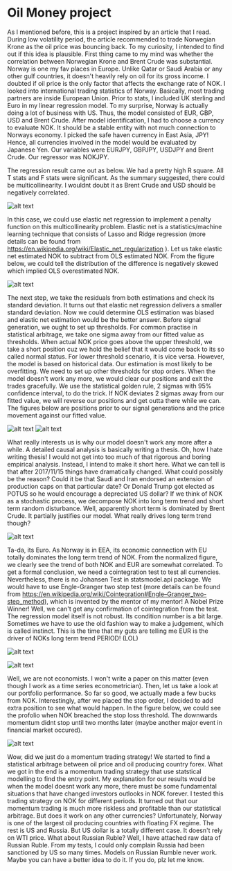# Oil Money project

As I mentioned before, this is a project inspired by an article that I read. During low volatility period, the article recommended to trade Norwegian Krone as the oil price was bouncing back. To my curiosity, I intended to find out if this idea is plausible. First thing came to my mind was whether the correlation between Norwegian Krone and Brent Crude was substantial. Norway is one my fav places in Europe. Unlike Qatar or Saudi Arabia or any other gulf countries, it doesn't heavily rely on oil for its gross income. I doubted if oil price is the only factor that affects the exchange rate of NOK. I looked into international trading statistics of Norway. Basically, most trading partners are inside European Union. Prior to stats, I included UK sterling and Euro in my linear regression model. To my surprise, Norway is actually doing a lot of business with US. Thus, the model consisted of EUR, GBP, USD and Brent Crude. After model identification, I had to choose a currency to evaluate NOK. It should be a stable entity with not much connection to Norways economy. I picked the safe haven currency in East Asia, JPY! Hence, all currencies involved in the model would be evaluated by Japanese Yen. Our variables were EURJPY, GBPJPY, USDJPY and Brent Crude. Our regressor was NOKJPY.

The regression result came out as below. We had a pretty high R square. All T stats and F stats were significant. As the summary suggested, there could be multicollinearity. I wouldnt doubt it as Brent Crude and USD should be negatively correlated.

![alt text](https://github.com/tattooday/quant-trading/blob/master/Oil%20Money%20project/preview/model%20summary.png)

In this case, we could use elastic net regression to implement a penalty function on this multicollinearity problem. Elastic net is a statistics/machine learning technique that consists of Lasso and Ridge regression (more details can be found from https://en.wikipedia.org/wiki/Elastic_net_regularization ). Let us take elastic net estimated NOK to subtract from OLS estimated NOK. From the figure below, we could tell the distribution of the difference is negatively skewed which implied OLS overestimated NOK.

![alt text](https://github.com/tattooday/quant-trading/blob/master/Oil%20Money%20project/preview/ols%20vs%20elastic%20net.png)

The next step, we take the residuals from both estimations and check its standard deviation. It turns out that elastic net regression delivers a smaller standard deviation. Now we could determine OLS estimation was biased and elastic net estimation would be the better answer. Before signal generation, we ought to set up thresholds. For common practise in statistical arbitrage, we take one sigma away from our fitted value as thresholds. When actual NOK price goes above the upper threshold, we take a short position cuz we hold the belief that it would come back to its so called normal status. For lower threshold scenario, it is vice versa. However, the model is based on historical data. Our estimation is most likely to be overfitting. We need to set up other thresholds for stop orders. When the model doesn't work any more, we would clear our positions and exit the trades gracefully. We use the statistical golden rule, 2 sigmas with 95% confidence interval, to do the trick. If NOK deviates 2 sigmas away from our fitted value, we will reverse our positions and get outta there while we can. The figures below are positions prior to our signal generations and the price movement against our fitted value.

![alt text](https://github.com/tattooday/quant-trading/blob/master/Oil%20Money%20project/preview/oil%20money%20positions.png)
![alt text](https://github.com/tattooday/quant-trading/blob/master/Oil%20Money%20project/preview/fitted%20vs%20actual.png)

What really interests us is why our model doesn't work any more after a while. A detailed causal analysis is basically writing a thesis. Oh, how I hate writing thesis! I would not get into too much of that rigorous and boring empirical analysis. Instead, I intend to make it short here. What we can tell is that after 2017/11/15 things have dramatically changed. What could possibly be the reason? Could it be that Saudi and Iran endorsed an extension of production caps on that particular date? Or Donald Trump got elected as POTUS so he would encourage a depreciated US dollar? If we think of NOK as a stochastic process, we decompose NOK into long term trend and short term random disturbance. Well, apparently short term is dominated by Brent Crude. It partially justifies our model. What really drives long term trend though? 

![alt text](https://github.com/tattooday/quant-trading/blob/master/Oil%20Money%20project/preview/brent%20crude.png)

Ta-da, its Euro. As Norway is in EEA, its economic connection with EU totally dominates the long term trend of NOK. From the normalized figure, we clearly see the trend of both NOK and EUR are somewhat correlated. To get a formal conclusion, we need a cointegration test to test all currencies. Nevertheless, there is no Johansen Test in statsmodel.api package. We would have to use Engle-Granger two step test (more details can be found from https://en.wikipedia.org/wiki/Cointegration#Engle–Granger_two-step_method), which is invented by the mentor of my mentor! A Nobel Prize Winner! Well, we can't get any confirmation of cointegration from the test. The regression model itself is not robust. Its condition number is a bit large. Sometimes we have to use the old fashion way to make a judgement, which is called instinct. This is the time that my guts are telling me EUR is the driver of NOKs long term trend PERIOD! (LOL)

![alt text](https://github.com/tattooday/quant-trading/blob/master/Oil%20Money%20project/preview/trend.png)

![alt text](https://github.com/tattooday/quant-trading/blob/master/Oil%20Money%20project/preview/EG%20failed.png)

Well, we are not economists. I won't write a paper on this matter (even though I work as a time series econometrician). Then, let us take a look at our portfolio performance. So far so good, we actually made a few bucks from NOK. Interestingly, after we placed the stop order, I decided to add extra position to see what would happen. In the figure below, we could see the profolio when NOK breached the stop loss threshold. The downwards momentum didnt stop until two months later (maybe another major event in financial market occured). 

![alt text](https://github.com/tattooday/quant-trading/blob/master/Oil%20Money%20project/preview/asset%20value.png)

Wow, did we just do a momentum trading strategy! We started to find a statistical arbitrage between oil price and oil producing country forex. What we got in the end is a momentum trading strategy that use statstical modelling to find the entry point. My explanation for our results would be when the model doesnt work any more, there must be some fundamental situations that have changed investors outlooks in NOK forever. I tested this trading strategy on NOK for different periods. It turned out that our momentum trading is much more riskless and profitable than our statistical arbitrage. But does it work on any other currencies? Unfortunately, Norway is one of the largest oil producing countries with floating FX regime. The rest is US and Russia. But US dollar is a totally different case. It doesn't rely on WTI price. What about Russian Ruble? Well, I have attached raw data of Russian Ruble. From my tests, I could only complain Russia had been sanctioned by US so many times. Models on Russian Rumble never work. Maybe you can have a better idea to do it. If you do, plz let me know.
